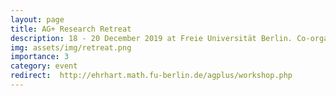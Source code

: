 ```yaml
---
layout: page
title: AG+ Research Retreat
description: 18 - 20 December 2019 at Freie Universität Berlin. Co-organized together with Lena Walter.
img: assets/img/retreat.png
importance: 3
category: event
redirect:  http://ehrhart.math.fu-berlin.de/agplus/workshop.php
---
```


